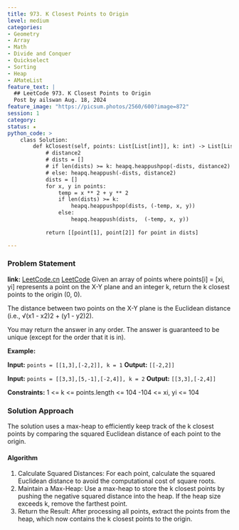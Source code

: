 ```yaml
---
title: 973. K Closest Points to Origin
level: medium
categories:
- Geometry
- Array
- Math
- Divide and Conquer
- Quickselect
- Sorting
- Heap
- AMateList
feature_text: |
  ## LeetCode 973. K Closest Points to Origin
  Post by ailswan Aug. 18, 2024
feature_image: "https://picsum.photos/2560/600?image=872"
session: 1
category:
status: ★
python_code: >
    class Solution:
        def kClosest(self, points: List[List[int]], k: int) -> List[List[int]]:
            # distance2 
            # dists = [] 
            # if len(dists) >= k: heapq.heappushpop(-dists, distance2)
            # else: heapq.heappush(-dists, distance2)
            dists = []
            for x, y in points:
                temp = x ** 2 + y ** 2
                if len(dists) >= k:
                    heapq.heappushpop(dists, (-temp, x, y))
                else:
                    heapq.heappush(dists,  (-temp, x, y))
            
            return [[point[1], point[2]] for point in dists]

---
```


### Problem Statement
**link:**
[LeetCode.cn](https://leetcode.cn/problems/k-closest-points-to-origin/)
[LeetCode](https://leetcode.com/k-closest-points-to-origin/)
Given an array of points where points[i] = [xi, yi] represents a point on the X-Y plane and an integer k, return the k closest points to the origin (0, 0).

The distance between two points on the X-Y plane is the Euclidean distance (i.e., √(x1 - x2)2 + (y1 - y2)2).

You may return the answer in any order. The answer is guaranteed to be unique (except for the order that it is in).

**Example:**

**Input:** `points = [[1,3],[-2,2]], k = 1`
**Output:** `[[-2,2]]`

**Input:** `points = [[3,3],[5,-1],[-2,4]], k = 2`
**Output:** `[[3,3],[-2,4]]`

**Constraints:**
1 <= k <= points.length <= 104
-104 <= xi, yi <= 104

### Solution Approach
The solution uses a max-heap to efficiently keep track of the k closest points by comparing the squared Euclidean distance of each point to the origin.

#### Algorithm
1. Calculate Squared Distances: For each point, calculate the squared Euclidean distance to avoid the computational cost of square roots.
2. Maintain a Max-Heap: Use a max-heap to store the k closest points by pushing the negative squared distance into the heap. If the heap size exceeds k, remove the farthest point.
3. Return the Result: After processing all points, extract the points from the heap, which now contains the k closest points to the origin.






